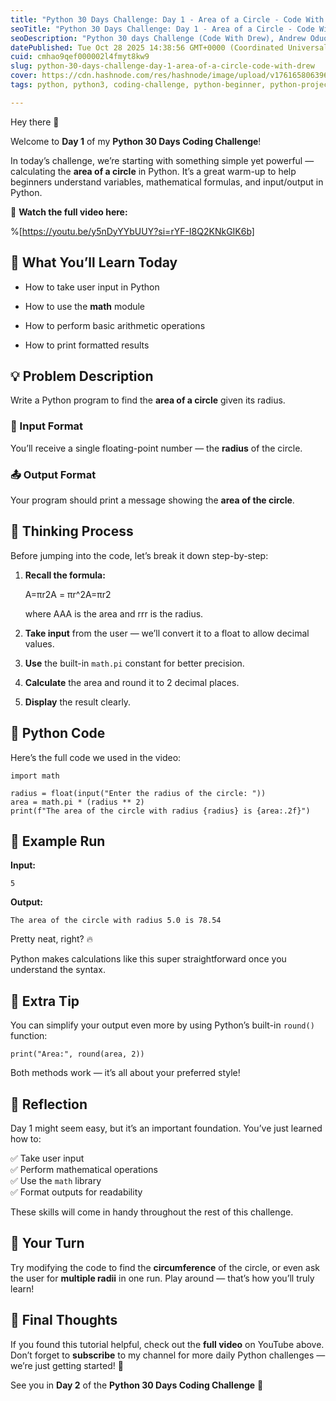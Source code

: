 ```yaml
---
title: "Python 30 Days Challenge: Day 1 - Area of a Circle - Code With Drew"
seoTitle: "Python 30 Days Challenge: Day 1 - Area of a Circle - Code With Drew"
seoDescription: "Python 30 days Challenge (Code With Drew), Andrew Oduola"
datePublished: Tue Oct 28 2025 14:38:56 GMT+0000 (Coordinated Universal Time)
cuid: cmhao9qef000002l4fmyt8kw9
slug: python-30-days-challenge-day-1-area-of-a-circle-code-with-drew
cover: https://cdn.hashnode.com/res/hashnode/image/upload/v1761658063966/eb5d90a7-c18f-4324-a7fb-25ec3c0fc578.png
tags: python, python3, coding-challenge, python-beginner, python-projects, coding-challenges, python-games, code-with-drew, andrew-oduola

---
```


Hey there 👋

Welcome to **Day 1** of my **Python 30 Days Coding Challenge**!

In today’s challenge, we’re starting with something simple yet powerful — calculating the **area of a circle** in Python. It’s a great warm-up to help beginners understand variables, mathematical formulas, and input/output in Python.

🎥 **Watch the full video here:**

%[https://youtu.be/y5nDyYYbUUY?si=rYF-I8Q2KNkGIK6b] 

## 🧩 What You’ll Learn Today

* How to take user input in Python
    
* How to use the **math** module
    
* How to perform basic arithmetic operations
    
* How to print formatted results
    

## 💡 Problem Description

Write a Python program to find the **area of a circle** given its radius.

### 📝 Input Format

You’ll receive a single floating-point number — the **radius** of the circle.

### 📤 Output Format

Your program should print a message showing the **area of the circle**.

## 🧠 Thinking Process

Before jumping into the code, let’s break it down step-by-step:

1. **Recall the formula:**
    
    A=πr2A = πr^2A=πr2
    
    where AAA is the area and rrr is the radius.
    
2. **Take input** from the user — we’ll convert it to a float to allow decimal values.
    
3. **Use** the built-in `math.pi` constant for better precision.
    
4. **Calculate** the area and round it to 2 decimal places.
    
5. **Display** the result clearly.
    

## 🐍 Python Code

Here’s the full code we used in the video:

```plaintext
import math

radius = float(input("Enter the radius of the circle: "))
area = math.pi * (radius ** 2)
print(f"The area of the circle with radius {radius} is {area:.2f}")
```

## 🧮 Example Run

**Input:**

```plaintext
5
```

**Output:**

```plaintext
The area of the circle with radius 5.0 is 78.54
```

Pretty neat, right? 🔥

Python makes calculations like this super straightforward once you understand the syntax.

## 💬 Extra Tip

You can simplify your output even more by using Python’s built-in `round()` function:

```plaintext
print("Area:", round(area, 2))
```

Both methods work — it’s all about your preferred style!

## 🌱 Reflection

Day 1 might seem easy, but it’s an important foundation. You’ve just learned how to:

✅ Take user input  
✅ Perform mathematical operations  
✅ Use the `math` library  
✅ Format outputs for readability

These skills will come in handy throughout the rest of this challenge.

## 🚀 Your Turn

Try modifying the code to find the **circumference** of the circle, or even ask the user for **multiple radii** in one run. Play around — that’s how you’ll truly learn!

## 🙌 Final Thoughts

If you found this tutorial helpful, check out the **full video** on YouTube above.  
Don’t forget to **subscribe** to my channel for more daily Python challenges — we’re just getting started! 💪

See you in **Day 2** of the **Python 30 Days Coding Challenge** 🎯